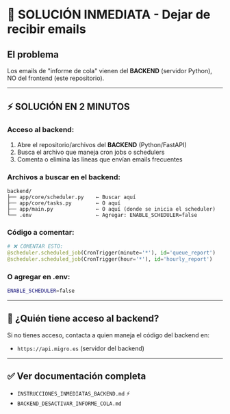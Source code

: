 # 🚨 SOLUCIÓN INMEDIATA - Dejar de recibir emails

## El problema

Los emails de "informe de cola" vienen del **BACKEND** (servidor Python), NO del frontend (este repositorio).

---

## ⚡ SOLUCIÓN EN 2 MINUTOS

### **Acceso al backend:**
1. Abre el repositorio/archivos del **BACKEND** (Python/FastAPI)
2. Busca el archivo que maneja cron jobs o schedulers
3. Comenta o elimina las líneas que envían emails frecuentes

### **Archivos a buscar en el backend:**
```
backend/
├── app/core/scheduler.py    ← Buscar aquí
├── app/core/tasks.py        ← O aquí
├── app/main.py              ← O aquí (donde se inicia el scheduler)
└── .env                     ← Agregar: ENABLE_SCHEDULER=false
```

### **Código a comentar:**
```python
# ❌ COMENTAR ESTO:
@scheduler.scheduled_job(CronTrigger(minute='*'), id='queue_report')
@scheduler.scheduled_job(CronTrigger(hour='*'), id='hourly_report')
```

### **O agregar en .env:**
```bash
ENABLE_SCHEDULER=false
```

---

## 📧 ¿Quién tiene acceso al backend?

Si no tienes acceso, contacta a quien maneja el código del backend en:
- `https://api.migro.es` (servidor del backend)

---

## ✅ Ver documentación completa

- `INSTRUCCIONES_INMEDIATAS_BACKEND.md` ⚡
- `BACKEND_DESACTIVAR_INFORME_COLA.md`

